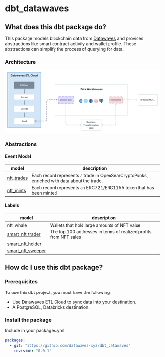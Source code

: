 # dbt_datawaves


## What does this dbt package do?


This package models blockchain data from [Datawaves](https://datawaves.xyz/) and provides abstractions like smart contract activity and wallet profile. These abstractions can simplify the process of querying for data.



### Architecture

![](./assets/dbt_datawaves_architecture.png)

### Abstractions

#### Event Model

| **model**                                                                                                 | **description**                                                                 |
|-----------------------------------------------------------------------------------------------------------|---------------------------------------------------------------------------------|
| [nft_trades](https://github.com/datawaves-xyz/dbt_ethereum/blob/master/models/nft/nft_trades.sql) | Each record represents a trade in OpenSea/CryptoPunks, enriched with data about the trade. |
| [nft_mints](https://github.com/datawaves-xyz/dbt_ethereum/blob/master/models/nft/nft_mints.sql) | Each record represents an ERC721/ERC1155 token that has been minted |


#### Labels

| **model**                                                                                                 | **description**                                                                 |
|-----------------------------------------------------------------------------------------------------------|---------------------------------------------------------------------------------|
| [nft_whale](https://github.com/datawaves-xyz/dbt_ethereum/blob/master/models/labels/nft_whale.sql) | Wallets that hold large amounts of NFT value |
| [smart_nft_trader](https://github.com/datawaves-xyz/dbt_ethereum/blob/master/models/labels/smart_nft_trader.sql) | The top 100 addresses in terms of realized profits from NFT sales |
| [smart_nft_holder](https://github.com/datawaves-xyz/dbt_ethereum/blob/master/models/labels/smart_nft_holder.sql) |  |
| [smart_nft_sweeper](https://github.com/datawaves-xyz/dbt_ethereum/blob/master/models/labels/smart_nft_sweeper.sql) |  |


## How do I use this dbt package?

### Prerequisites

To use this dbt project, you must have the following:

* Use Datawaves ETL Cloud to sync data into your destination.
* A PostgreSQL, Databricks destination.

### Install the package

Include in your packages.yml:

```yml
packages:
  - git: "https://github.com/datawaves-xyz/dbt_datawaves"
    revision: "0.0.1"
```
